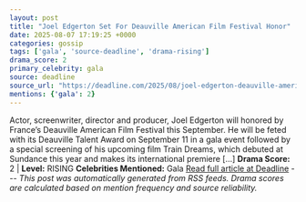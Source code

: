 ```yaml
---
layout: post
title: "Joel Edgerton Set For Deauville American Film Festival Honor"
date: 2025-08-07 17:19:25 +0000
categories: gossip
tags: ['gala', 'source-deadline', 'drama-rising']
drama_score: 2
primary_celebrity: gala
source: deadline
source_url: "https://deadline.com/2025/08/joel-edgerton-deauville-american-film-festival-honor-1236481423/"
mentions: {'gala': 2}
---
```


Actor, screenwriter, director and producer, Joel Edgerton will honored by France’s Deauville American Film Festival this September. He will be feted with its Deauville Talent Award on September 11 in a gala event followed by a special screening of his upcoming film Train Dreams, which debuted at Sundance this year and makes its international premiere […] **Drama Score:** 2 | **Level:** RISING **Celebrities Mentioned:** Gala [Read full article at Deadline](https://deadline.com/2025/08/joel-edgerton-deauville-american-film-festival-honor-1236481423/) --- *This post was automatically generated from RSS feeds. Drama scores are calculated based on mention frequency and source reliability.*